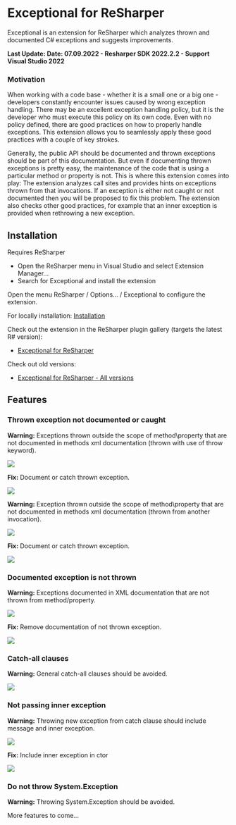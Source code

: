 # Exceptional for ReSharper

Exceptional is an extension for ReSharper which analyzes thrown and documented C# exceptions and suggests improvements.

**Last Update: Date: 07.09.2022 - Resharper SDK 2022.2.2 - Support Visual Studio 2022** 

### Motivation

When working with a code base - whether it is a small one or a big one - developers constantly encounter issues caused by wrong exception handling. There may be an excellent exception handling policy, but it is the developer who must execute this policy on its own code. Even with no policy defined, there are good practices on how to properly handle exceptions. This extension allows you to seamlessly apply these good practices with a couple of key strokes. 

Generally, the public API should be documented and thrown exceptions should be part of this documentation. But even if documenting thrown exceptions is pretty easy, the maintenance of the code that is using a particular method or property is not. This is where this extension comes into play: The extension analyzes call sites and provides hints on exceptions thrown from that invocations. If an exception is either not caught or not documented then you will be proposed to fix this problem. The extension also checks other good practices, for example that an inner exception is provided when rethrowing a new exception. 

## Installation

Requires ReSharper

- Open the ReSharper menu in Visual Studio and select Extension Manager... 
- Search for Exceptional and install the extension

Open the menu ReSharper / Options... / Exceptional to configure the extension.

For locally installation: [Installation](Installation.md)

Check out the extension in the ReSharper plugin gallery (targets the latest R# version): 
 
- [Exceptional for ReSharper](https://resharper-plugins.jetbrains.com/packages/ExceptionalDevs.Exceptional.MF/)

Check out old versions: 

- [Exceptional for ReSharper - All versions](https://plugins.jetbrains.com/plugin/14928-exceptional-by-mf/versions)

## Features

### Thrown exception not documented or caught

**Warning:** Exceptions thrown outside the scope of method\property that are not documented in methods xml documentation (thrown with use of throw keyword).

![](https://rawgit.com/CSharpAnalyzers/ExceptionalReSharper/master/assets/01.png)

**Fix:** Document or catch thrown exception.

![](https://rawgit.com/CSharpAnalyzers/ExceptionalReSharper/master/assets/01_fix.png)

**Warning:** Exception thrown outside the scope of method\property that are not documented in methods xml documentation (thrown from another invocation).

![](https://rawgit.com/CSharpAnalyzers/ExceptionalReSharper/master/assets/02.png)

**Fix:** Document or catch thrown exception.

![](https://rawgit.com/CSharpAnalyzers/ExceptionalReSharper/master/assets/02_fix.png)

### Documented exception is not thrown

**Warning:** Exceptions documented in XML documentation that are not thrown from method/property.

![](https://rawgit.com/CSharpAnalyzers/ExceptionalReSharper/master/assets/03.png)

**Fix:** Remove documentation of not thrown exception.

![](https://rawgit.com/CSharpAnalyzers/ExceptionalReSharper/master/assets/03_fix.png)

### Catch-all clauses

**Warning:** General catch-all clauses should be avoided.

![](https://rawgit.com/CSharpAnalyzers/ExceptionalReSharper/master/assets/04.png)

### Not passing inner exception

**Warning:** Throwing new exception from catch clause should include message and inner exception.

![](https://rawgit.com/CSharpAnalyzers/ExceptionalReSharper/master/assets/05.png)

**Fix:** Include inner exception in ctor

![](https://rawgit.com/CSharpAnalyzers/ExceptionalReSharper/master/assets/05_fix.png)

### Do not throw System.Exception

**Warning:** Throwing System.Exception should be avoided.

More features to come...
